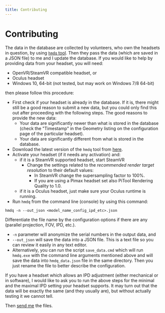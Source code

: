 ```yaml
---
title: Contributing
---
```


# Contributing

The data in the database are collected by volunteers, who own the headsets in
question, by using [`hmdq`
tool](https://github.com/risa2000/hmdq/releases/latest). Then they pass the
data (which are saved in a JSON file) to me and I update the database. If you
would like to help by providing data from your headset, you will need:

* OpenVR/SteamVR compatible headset, or
* Oculus headset
* Windows 10, 64-bit (not tested, but may work on Windows 7/8 64-bit)

then please follow this procedure:

* First check if your headset is already in the database. If it is, there might
  still be a good reason to submit a new data, but you could only find this out
  after proceeding with the following steps. The good reasons to provide the
  new data:
  * Your data are significantly newer than what is stored in the database
    (check the "Timestamp" in the Geometry listing on the configuration page of
    the particular headset).
  * Your data are significantly different from what is stored in the database. 
* Download the latest version of the `hmdq` tool from
  [here](https://github.com/risa2000/hmdq/releases/latest).
* Activate your headset (if it needs any activation) and:
  * if it is a SteamVR supported headset, start SteamVR
    * Change the settings related to the _recommended render target resolution_ to
      their default values:
      * In SteamVR change the supersampling factor to 100%.
      * If you are using a Pimax headset set also PiTool Rendering Quality to 1.0.
  * if it is a Oculus headset, just make sure your Oculus runtime is running.
* Run `hmdq` from the command line (console) by using this command:
```
hmdq -n --out_json <model_name_config_ipd_etc>.json
```
Differentiate the file name by the configuration options if there are any
(parallel projection, FOV, IPD, etc.).
  * `-n` parameter will anonymize the serial numbers in the output data, and
  * `--out_json` will save the data into a JSON file. This is a text file so
    you can review it easily in any text editor.
* Alternatively, you can run the script `save_data.cmd` which will run
  `hmdq.exe` with the command line arguments mentioned above and will save the
  data into `hmdq_data.json` file in the same directory. Then you just rename
  the file to better describe the configuration.

If you have a headset which allows an IPD adjustment (either mechanical or in
software), I would like to ask you to run the above steps for the minimal and
the maximal IPD setting your headset supports. It may turn out that the data
will be exactly the same (and they usually are), but without actually testing
it we cannot tell.

Then [send me](contact.md) the files.
